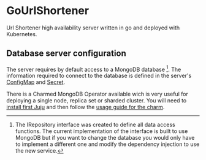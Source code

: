 # GoUrlShortener
Url Shortener high availability server written in go and deployed with Kubernetes.

## Database server configuration
The server requires by default access to a MongoDB database [^1]. The information required to connect to the database is defined in the server's [ConfigMap](https://github.com/NicolasCamachoP/GoUrlShortener/blob/master/deploy/server/shortener-configmap.yml) and [Secret](https://github.com/NicolasCamachoP/GoUrlShortener/blob/master/deploy/server/shortener-secrets.yml).

There is a Charmed MongoDB Operator available wich is very useful for deploying a single node, replica set or sharded cluster. You will need to [install first Juju](https://snapcraft.io/juju) and then follow the [usage guide for the charm](https://charmhub.io/mongodb).

[^1]: The IRepository interface was created to define all data access functions. The current implementation of the interface is built to use MongoDB but if you want to change the database you would only have to implement a different one and modify the dependency injection to use the new service.